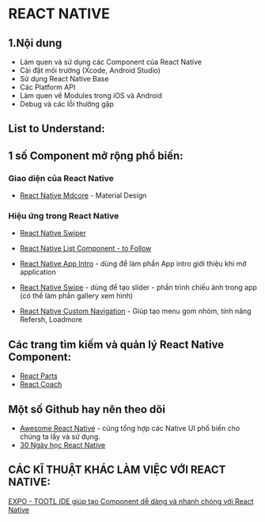 # REACT NATIVE

## 1.Nội dung

* Làm quen và sử dụng các Component của React Native
* Cài đặt môi trường (Xcode, Android Studio)
* Sử dụng React Native Base
* Các Platform API
* Làm quen về Modules trong iOS và Android
* Debug và các lỗi thường gặp

## List to Understand:


## 1 số Component mở rộng phổ biến:

### Giao diện của React Native

* [React Native Mdcore](https://github.com/henrytao-me/react-native-mdcore) - Material Design

### Hiệu ứng trong React Native

* [React Native Swiper](https://github.com/leecade/react-native-swiper)

* [React Native List Component - to Follow](http://www.awesome-react-native.com/)
* [React Native App Intro](https://github.com/FuYaoDe/react-native-app-intro) - dùng để làm phần App intro giới thiệu khi mở application
* [React Native Swipe](https://github.com/sunnylqm/react-native-swiper2) - dùng để tạo slider - phần trình chiếu ảnh trong app (có thể làm phần gallery xem hình)
* [React Native Custom Navigation](https://github.com/superdami/react-native-custom-navigation) - Giúp tạo menu gom nhóm, tính năng Refersh, Loadmore

## Các trang tìm kiếm và quản lý React Native Component:

* [React Parts](https://react.parts/native)
* [React Coach](https://js.coach/react-native)

## Một số Github hay nên theo dõi

* [Awesome React Native](https://github.com/jondot/awesome-react-native) - cũng tổng hợp các Native UI phổ biến cho chúng ta lấy và sử dụng.
* [30 Ngày học React Native](https://github.com/fangwei716/30-days-of-react-native)

## CÁC KĨ THUẬT KHÁC LÀM VIỆC VỚI REACT NATIVE:
[EXPO - TOOTL IDE giúp tạo Component dễ dàng và nhanh chóng với React Native](https://expo.io/)